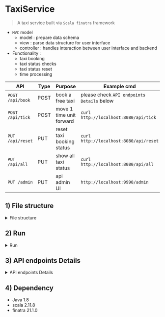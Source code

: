 # TaxiService
> A taxi service built via `Scala finatra` framework
- `MVC` model
    - model : prepare data schema
    - view  : parse data structure for user interface
    - controller : handles interaction between user interface and backend
- Functionality :
  - taxi booking
  - taxi status checks
  - taxi status reset
  - time processing

| API | Type | Purpose | Example cmd | Comment|
| ----- | -------- | ---- | ----- | ---- |
| `POST /api/book` | POST | book a free taxi |please check `API endpoints Details` below ||
| `POST /api/tick` | POST | move 1 time unit forward|`curl http://localhost:8080/api/tick` | |
| `PUT /api/reset` | PUT | reset taxi booking status|`curl http://localhost:8080/api/reset` | |
| `PUT /api/all` | PUT |show all taxi status |`curl http://localhost:8080/api/all` | |
| `PUT /admin` | PUT | api admin UI|`http://localhost:9990/admin` | |

## 1) File structure

<details>
<summary>File structure</summary>

```
├── README.md
├── build.sbt : build file
├── script : test py script
├── src    : main source file


src
├── main
│   └── scala
│       └── com
│           └── yen
│               └── TaxiService
│                   ├── common   : common funcs
│                   ├── controller : service controller handles REST request
│                   ├── model  : data model (case class)
│                   ├── service  : service handles taxi booking logic
│                   └── serviceApp.scala : main service app
└── test
    └── scala
        └── com
            └── yen
                └── TaxiService
                    ├── common : common funcs unit test
                    ├── model : model unit test
                    └── service : service unit test
```

</details>

## 2) Run

<details>
<summary>Run</summary>

```bash
#---------------------------
# method 1 : intellJ
#---------------------------
# build, and run via intellJ (via build.sbt)

#---------------------------
# method 2 : sbt
#---------------------------
sbt build
sbt run

#---------------------------
# method 3 : java cmd
#---------------------------
# compile
sbt assembly
# run
java -cp \
target/scala-2.11/TaxiService-assembly-1.0.jar \
com.yen.TaxiService.App

# run test
sbt test
```

</details>

## 3) API endpoints Details

<details>
<summary>API endpoints Details</summary>

#### 3-1) `POST /api/book`
- ervice offers nearest available car to the customer location and return the total time taken to travel from the current car location to customer location then to customer destination.

```bash
curl -X POST -H "Content-Type: application/json" \
    -d '{
          "source": {
            "x": 1,
            "y": 1
          },
          "destination": {
            "x": 2,
            "y": 2
          }
        }' \
http://localhost:8888/api/book
```

#### 3-2) `POST /api/tick`
- Service offers `/api/tick` REST endpoint, when called should advance your service time stamp by 1 time unit.

```bash
curl http://localhost:8080/api/tick
```

#### 3-3) `PUT /api/reset`
- Service offers `/api/reset` REST endpoint, when called will reset all cars data back to the initial state regardless of cars that are currently booked.

Run the test cases via below py script check whether your API works correctly

```bash
curl http://localhost:8080/api/reset
```
    
```bash
python3 basic_solution_checker.py
```

#### 3-4) `Other endpoints`

- http://localhost:8080/api/all  : list all cars status
- http://localhost:9990/admin : service admin UI

</details>

## 4) Dependency
- Java 1.8
- scala 2.11.8
- finatra 21.1.0
